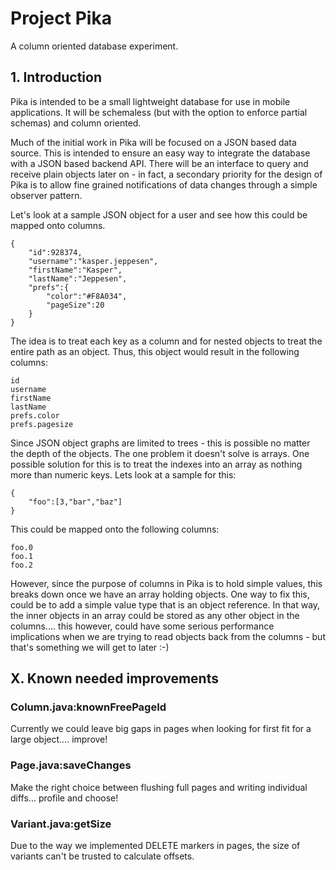 # Project Pika

A column oriented database experiment.

## 1. Introduction

Pika is intended to be a small lightweight database for use in mobile applications.
It will be schemaless (but with the option to enforce partial schemas) and column oriented.

Much of the initial work in Pika will be focused on a JSON based data source. This is intended to ensure an easy way to integrate the database with a JSON based backend API. There will be an interface to query and receive plain objects later on - in fact, a secondary priority for the design of Pika is to allow fine grained notifications of data changes through a simple observer pattern.

Let's look at a sample JSON object for a user and see how this could be mapped onto columns.

````
{
	"id":928374,
	"username":"kasper.jeppesen",
	"firstName":"Kasper",
	"lastName":"Jeppesen",
	"prefs":{
		"color":"#F8A034",
		"pageSize":20
	}
}
````

The idea is to treat each key as a column and for nested objects to treat the entire path as an object. Thus, this object would result in the following columns:

````
id
username
firstName
lastName
prefs.color
prefs.pagesize
````

Since JSON object graphs are limited to trees - this is possible no matter the depth of the objects. The one problem it doesn't solve is arrays. One possible solution for this is to treat the indexes into an array as nothing more than numeric keys. Lets look at a sample for this:

````
{
	"foo":[3,"bar","baz"]
}
````

This could be mapped onto the following columns:

````
foo.0
foo.1
foo.2
````

However, since the purpose of columns in Pika is to hold simple values, this breaks down once we have an array holding objects. One way to fix this, could be to add a simple value type that is an object reference. In that way, the inner objects in an array could be stored as any other object in the columns.... this however, could have some serious performance implications when we are trying to read objects back from the columns - but that's something we will get to later :-)

## X. Known needed improvements

### Column.java:knownFreePageId

Currently we could leave big gaps in pages when looking for first fit for a large object.... improve!

### Page.java:saveChanges

Make the right choice between flushing full pages and writing individual diffs... profile and choose!

### Variant.java:getSize

Due to the way we implemented DELETE markers in pages, the size of variants can't be trusted to calculate offsets.


